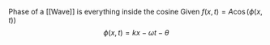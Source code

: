 Phase of a [[Wave]] is everything inside the cosine
Given $f(x, t) = A \cos (\phi(x,t))$
$$\phi(x, t) = kx - \omega t - \theta$$
